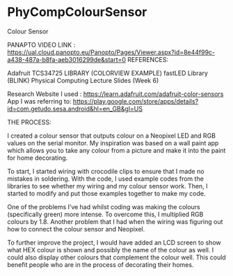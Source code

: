# PhyCompColourSensor
Colour Sensor

PANAPTO VIDEO LINK : https://ual.cloud.panopto.eu/Panopto/Pages/Viewer.aspx?id=8e44f99c-a438-487a-b8fa-aeb3016299de&start=0
REFERENCES:

Adafruit TCS34725 LIBRARY (COLORVIEW EXAMPLE)
fastLED Library (BLINK)
Physical Computing Lecture Slides (Week 6)

Research Website I used :  https://learn.adafruit.com/adafruit-color-sensors  
App I was referring to:  https://play.google.com/store/apps/details?id=com.getudo.sesa.android&hl=en_GB&gl=US

THE PROCESS:

I created a colour sensor that outputs colour on a Neopixel LED and RGB values on the serial monitor. My inspiration was based on a wall paint app which allows you to take any colour from a picture and make it into the paint for home decorating.

To start, I started wiring with crocodile clips to ensure that I made no mistakes in soldering. With the code, I used example codes from the libraries to see whether my wiring and my colour sensor work. Then, I started to modify and put those examples together to make my code. 

One of the problems I’ve had whilst coding was making the colours (specifically green) more intense. To overcome this, I multiplied RGB colours by 1.8. Another problem that I had when the wiring was figuring out how to connect the colour sensor and Neopixel.

To further improve the project, I would have added an LCD screen to show what HEX colour is shown and possibly the name of the colour as well. I could also display other colours that complement the colour well. This could benefit people who are in the process of decorating their homes.
